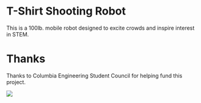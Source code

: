 # T-Shirt Shooting Robot
This is a 100lb. mobile robot designed to excite crowds and inspire interest in STEM.

# Thanks
Thanks to Columbia Engineering Student Council for helping fund this project.

![](https://i.gyazo.com/bad343dd46eb44d062b33975613098c5.gif)

